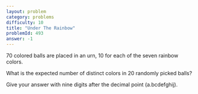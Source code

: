 ```yaml
---
layout: problem
category: problems
difficulty: 10
title: "Under The Rainbow"
problemId: 493
answer: -1
---
```

70 colored balls are placed in an urn, 10 for each of the seven rainbow colors.

What is the expected number of distinct colors in 20 randomly picked balls?

Give your answer with nine digits after the decimal point (a.bcdefghij).